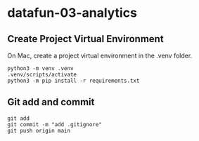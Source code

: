 # datafun-03-analytics

## Create Project Virtual Environment

On Mac, create a project virtual environment in the .venv folder.

```shell
python3 -m venv .venv
.venv/scripts/activate
python3 -m pip install -r requirements.txt
```

## Git add and commit

```shell
git add
git commit -m "add .gitignore"
git push origin main
```
